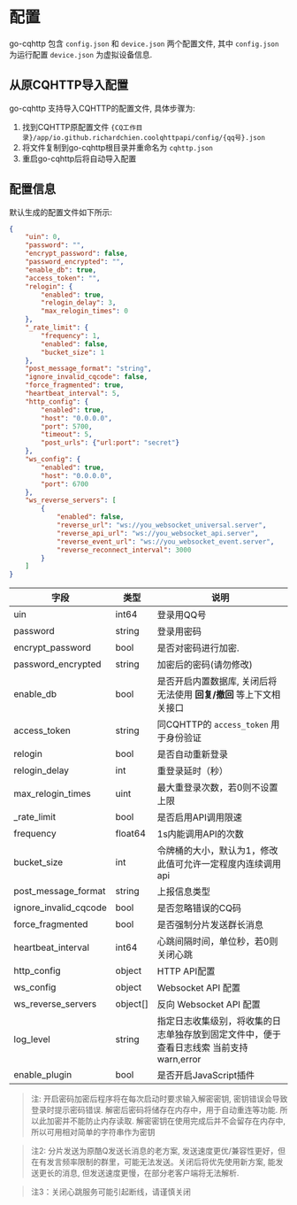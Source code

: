 # 配置

go-cqhttp 包含 `config.json` 和 `device.json` 两个配置文件, 其中 `config.json` 为运行配置 `device.json` 为虚拟设备信息.

## 从原CQHTTP导入配置

go-cqhttp 支持导入CQHTTP的配置文件, 具体步骤为: 

1. 找到CQHTTP原配置文件 `{CQ工作目录}/app/io.github.richardchien.coolqhttpapi/config/{qq号}.json`
2. 将文件复制到go-cqhttp根目录并重命名为 `cqhttp.json`
3. 重启go-cqhttp后将自动导入配置

## 配置信息

默认生成的配置文件如下所示: 

````json
{
	"uin": 0,
	"password": "",
	"encrypt_password": false,
	"password_encrypted": "",
	"enable_db": true,
	"access_token": "",
	"relogin": {
		"enabled": true,
		"relogin_delay": 3,
		"max_relogin_times": 0
	},
    "_rate_limit": {
		"frequency": 1,
		"enabled": false,
		"bucket_size": 1
	},
	"post_message_format": "string",
	"ignore_invalid_cqcode": false,
	"force_fragmented": true,
	"heartbeat_interval": 5,
	"http_config": {
		"enabled": true,
		"host": "0.0.0.0",
		"port": 5700,
		"timeout": 5,
		"post_urls": {"url:port": "secret"}
	},
	"ws_config": {
		"enabled": true,
		"host": "0.0.0.0",
		"port": 6700
	},
	"ws_reverse_servers": [
		{
			"enabled": false,
			"reverse_url": "ws://you_websocket_universal.server",
			"reverse_api_url": "ws://you_websocket_api.server",
			"reverse_event_url": "ws://you_websocket_event.server",
			"reverse_reconnect_interval": 3000
		}
	]
}
````

| 字段               | 类型     | 说明                                                                |
| ------------------ | -------- | ------------------------------------------------------------------- |
| uin                  | int64    | 登录用QQ号                                                          |
| password             | string   | 登录用密码                                                          |
| encrypt_password     | bool     | 是否对密码进行加密.                                                   |
| password_encrypted   | string   | 加密后的密码(请勿修改)                                                |
| enable_db            | bool     | 是否开启内置数据库, 关闭后将无法使用 **回复/撤回** 等上下文相关接口          |
| access_token         | string   | 同CQHTTP的 `access_token`  用于身份验证                              |
| relogin              | bool     | 是否自动重新登录                                                     |
| relogin_delay        | int      | 重登录延时（秒）                                                     |
| max_relogin_times    | uint     | 最大重登录次数，若0则不设置上限                                        |
| _rate_limit          | bool     | 是否启用API调用限速                                                  |
| frequency            | float64  | 1s内能调用API的次数                                                  |
| bucket_size          | int      | 令牌桶的大小，默认为1，修改此值可允许一定程度内连续调用api                 |
| post_message_format  | string   | 上报信息类型                                                        |
| ignore_invalid_cqcode| bool     | 是否忽略错误的CQ码                                                   |
| force_fragmented     | bool     | 是否强制分片发送群长消息                                              |
| heartbeat_interval   | int64    | 心跳间隔时间，单位秒，若0则关闭心跳                                     |
| http_config          | object   | HTTP API配置                                                       |
| ws_config            | object   | Websocket API 配置                                                 |
| ws_reverse_servers   | object[] | 反向 Websocket API 配置                                             |
| log_level            | string   | 指定日志收集级别，将收集的日志单独存放到固定文件中，便于查看日志线索 当前支持 warn,error|
| enable_plugin        | bool     | 是否开启JavaScript插件                                              |

> 注: 开启密码加密后程序将在每次启动时要求输入解密密钥, 密钥错误会导致登录时提示密码错误.
> 解密后密码将储存在内存中，用于自动重连等功能. 所以此加密并不能防止内存读取.
> 解密密钥在使用完成后并不会留存在内存中, 所以可用相对简单的字符串作为密钥

> 注2: 分片发送为原酷Q发送长消息的老方案, 发送速度更优/兼容性更好，但在有发言频率限制的群里，可能无法发送。关闭后将优先使用新方案, 能发送更长的消息, 但发送速度更慢，在部分老客户端将无法解析.

> 注3：关闭心跳服务可能引起断线，请谨慎关闭

